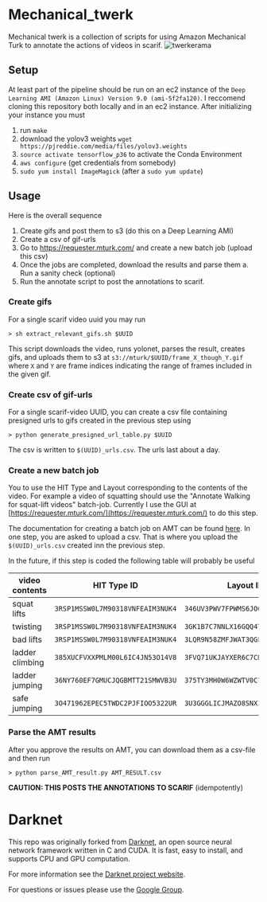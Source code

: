 # Mechanical_twerk #
Mechanical twerk is a collection of scripts for using Amazon Mechanical Turk to annotate the actions of videos in scarif.
![twerkerama](http://cdn.smosh.com/wp-content/uploads/ftpuploads/bloguploads/0913/nerdy-twerking-futurama.gif)

## Setup ##
At least part of the pipeline should be run on an ec2 instance of the `Deep Learning AMI (Amazon Linux) Version 9.0 (ami-5f2fa120)`. I reccomend cloning this repository both locally and in an ec2 instance. After initializing your instance you must
  1. run `make`
  2. download the yolov3 weights `wget https://pjreddie.com/media/files/yolov3.weights`
  2. `source activate tensorflow_p36` to activate the Conda Environment
  3. `aws configure` (get credentials from somebody)
  4. `sudo yum install ImageMagick` (after a `sudo yum update`)

## Usage ##
Here is the overall sequence
  1. Create gifs and post them to s3 (do this on a Deep Learning AMI)
  2. Create a csv of gif-urls
  3. Go to https://requester.mturk.com/ and create a new batch job (upload this csv)
  4. Once the jobs are completed, download the results and parse them
    a. Run a sanity check (optional)
  5. Run the annotate script to post the annotations to scarif.

### Create gifs ###
For a single scarif video uuid you may run
```shell
> sh extract_relevant_gifs.sh $UUID
```
This script downloads the video, runs yolonet, parses the result, creates gifs, and uploads them to s3 at `s3://mturk/$UUID/frame_X_though_Y.gif` where `X` and `Y` are frame indices indicating the range of frames included in the given gif.

### Create csv of gif-urls ###
For a single scarif-video UUID, you can create a csv file containing presigned urls to gifs created in the previous step using
```shell
> python generate_presigned_url_table.py $UUID
```
The csv is written to `$(UUID)_urls.csv`. The urls last about a day.

### Create a new batch job ###
You to use the HIT Type and Layout corresponding to the contents of the video.  For example a video of squatting should use the "Annotate Walking for squat-lift videos" batch-job.  Currently I use the GUI at [https://requester.mturk.com/](https://requester.mturk.com/) to do this step.

The documentation for creating a batch job on AMT can be found [here](https://console.aws.amazon.com/console/home). In one step, you are asked to upload a csv.  That is where you upload the `$(UUID)_urls.csv` created inn the previous step.

In the future, if this step is coded the following table will probably be useful

| video contents | HIT Type ID | Layout ID |
| --- | --- | --- |
| squat lifts | `3RSP1MSSW0L7M90318VNFEAIM3NUK4` | `346UV3PWV7FPWMS6JOOM1WARLDBNEG` |
| twisting | `3RSP1MSSW0L7M90318VNFEAIM3NUK4` | `3GK1B7C7NNLX16GQQ4TLZV12OAM2NU` |
| bad lifts | `3RSP1MSSW0L7M90318VNFEAIM3NUK4` | `3LQR9N58ZMFJWAT3QGLM3MB2R65KDF` |
| ladder climbing | `385XUCFVXXPMLM00L6IC4JN53O14V8` | `3FVQ71UKJAYXER6C7CK1V7YIYU5YLT` |
| ladder jumping | `36NY760EF7GMUCJQGBMTT21SMWVB3U` | `375TY3MH0W6WZWTV0C7X6K6FWQ2KJT` |
| safe jumping | `3O471962EPEC5TWDC2PJFIOO5322UR` | `3U3GGGLICJMAZO8SNXIRB8AO01ZCND` |

### Parse the AMT results ###
After you approve the results on AMT, you can download them as a csv-file and then run
```shell
> python parse_AMT_result.py AMT_RESULT.csv
```
**CAUTION: THIS POSTS THE ANNOTATIONS TO SCARIF** (idempotently)

# Darknet #
This repo was originally forked from [Darknet](https://github.com/pjreddie/darknet), an open source neural network framework written in C and CUDA. It is fast, easy to install, and supports CPU and GPU computation.

For more information see the [Darknet project website](http://pjreddie.com/darknet).

For questions or issues please use the [Google Group](https://groups.google.com/forum/#!forum/darknet).
